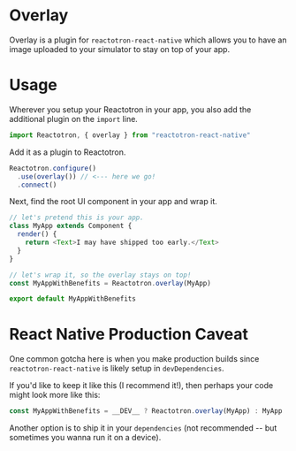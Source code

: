 # Overlay

Overlay is a plugin for `reactotron-react-native` which allows you to have an image uploaded
to your simulator to stay on top of your app.

# Usage

Wherever you setup your Reactotron in your app, you also add the additional plugin on the `import` line.

```js
import Reactotron, { overlay } from "reactotron-react-native"
```

Add it as a plugin to Reactotron.

```js
Reactotron.configure()
  .use(overlay()) // <--- here we go!
  .connect()
```

Next, find the root UI component in your app and wrap it.

```js
// let's pretend this is your app.
class MyApp extends Component {
  render() {
    return <Text>I may have shipped too early.</Text>
  }
}

// let's wrap it, so the overlay stays on top!
const MyAppWithBenefits = Reactotron.overlay(MyApp)

export default MyAppWithBenefits
```

# React Native Production Caveat

One common gotcha here is when you make production builds since `reactotron-react-native` is likely setup in `devDependencies`.

If you'd like to keep it like this (I recommend it!), then perhaps your code might look more like this:

```js
const MyAppWithBenefits = __DEV__ ? Reactotron.overlay(MyApp) : MyApp
```

Another option is to ship it in your `dependencies` (not recommended -- but sometimes you wanna run it on a device).

